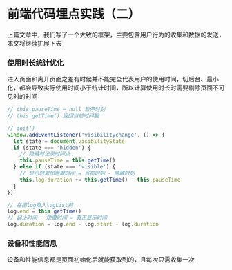 # 前端代码埋点实践（二）

上篇文章中，我们写了一个大致的框架，主要包含用户行为的收集和数据的发送，本文将继续扩展下去

### 使用时长统计优化

进入页面和离开页面之差有时候并不能完全代表用户的使用时间，切后台、最小化，都会导致实际使用时间小于统计时间，所以计算使用时长时需要剔除页面不可见时的时间

```js
// this.pauseTime = null 暂停时刻
// this.getTime() 返回当前时间戳

// init()
window.addEventListener('visibilitychange', () => {
  let state = document.visibilityState
  if (state === 'hidden') {
    // 隐藏时记录时间点
    this.pauseTime = this.getTime()    
  } else if (state === 'visible') {
    // 显示时累加隐藏时间 = 当前时刻 - 隐藏时刻
    this.log.duration += this.getTime() - this.pauseTime
  }
})

// 在把log推入logList前
log.end = this.getTime()
// 起止时间 - 隐藏时间 = 真正显示时间
log.duration = log.end - log.start - log.duration
```

### 设备和性能信息

设备和性能信息都是页面初始化后就能获取到的，且每次只需收集一次





